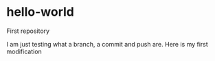 # hello-world
First repository

I am just testing what a branch, a commit and push are.
Here is my first modification
